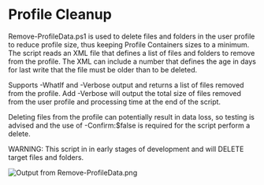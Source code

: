 # Profile Cleanup

Remove-ProfileData.ps1 is used to delete files and folders in the user profile to reduce profile size, thus keeping Profile Containers sizes to a minimum. The script reads an XML file that defines a list of files and folders to remove from the profile. The XML can include a number that defines the age in days for last write that the file must be older than to be deleted.

Supports -WhatIf and -Verbose output and returns a list of files removed from the profile. Add -Verbose will output the total size of files removed from the user profile and processing time at the end of the script.

Deleting files from the profile can potentially result in data loss, so testing is advised and the use of -Confirm:$false is required for the script perform a delete.

WARNING: This script in in early stages of development and will DELETE target files and folders.

![Output from Remove-ProfileData.png](https://raw.githubusercontent.com/aaronparker/FSLogix/master/img/ProfileDataOutput.png "Output from Remove-ProfileData.png")